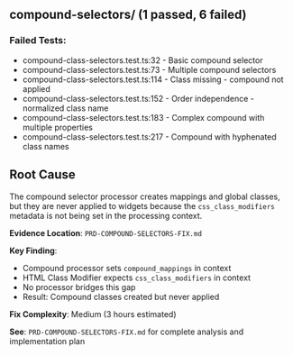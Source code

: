 
## compound-selectors/ (1 passed, 6 failed)

### Failed Tests:
- compound-class-selectors.test.ts:32 - Basic compound selector
- compound-class-selectors.test.ts:73 - Multiple compound selectors
- compound-class-selectors.test.ts:114 - Class missing - compound not applied
- compound-class-selectors.test.ts:152 - Order independence - normalized class name
- compound-class-selectors.test.ts:183 - Complex compound with multiple properties
- compound-class-selectors.test.ts:217 - Compound with hyphenated class names

## Root Cause

The compound selector processor creates mappings and global classes, but they are never applied to widgets because the `css_class_modifiers` metadata is not being set in the processing context.

**Evidence Location**: `PRD-COMPOUND-SELECTORS-FIX.md`

**Key Finding**: 
- Compound processor sets `compound_mappings` in context
- HTML Class Modifier expects `css_class_modifiers` in context
- No processor bridges this gap
- Result: Compound classes created but never applied

**Fix Complexity**: Medium (3 hours estimated)

**See**: `PRD-COMPOUND-SELECTORS-FIX.md` for complete analysis and implementation plan

